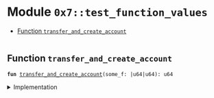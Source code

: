 
<a id="0x7_test_function_values"></a>

# Module `0x7::test_function_values`



-  [Function `transfer_and_create_account`](#0x7_test_function_values_transfer_and_create_account)


<pre><code></code></pre>



<a id="0x7_test_function_values_transfer_and_create_account"></a>

## Function `transfer_and_create_account`



<pre><code><b>fun</b> <a href="test_function_values.md#0x7_test_function_values_transfer_and_create_account">transfer_and_create_account</a>(some_f: |u64|u64): u64
</code></pre>



<details>
<summary>Implementation</summary>


<pre><code><b>fun</b> <a href="test_function_values.md#0x7_test_function_values_transfer_and_create_account">transfer_and_create_account</a>(some_f: |u64|u64): u64 {
    some_f(3)
}
</code></pre>



</details>


[move-book]: https://cedra.dev/move/book/SUMMARY
